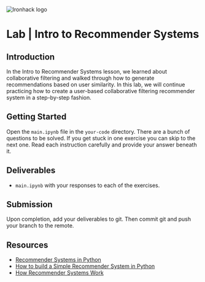 ![Ironhack logo](https://i.imgur.com/1QgrNNw.png)

# Lab | Intro to Recommender Systems

## Introduction

In the Intro to Recommender Systems lesson, we learned about collaborative filtering and walked through how to generate recommendations based on user similarity. In this lab, we will continue practicing how to create a user-based collaborative filtering recommender system in a step-by-step fashion.

## Getting Started

Open the `main.ipynb` file in the `your-code` directory. There are a bunch of questions to be solved. If you get stuck in one exercise you can skip to the next one. Read each instruction carefully and provide your answer beneath it.

## Deliverables

- `main.ipynb` with your responses to each of the exercises.

## Submission

Upon completion, add your deliverables to git. Then commit git and push your branch to the remote.

## Resources

- [Recommender Systems in Python](https://www.datacamp.com/community/tutorials/recommender-systems-python)
- [How to build a Simple Recommender System in Python](https://towardsdatascience.com/how-to-build-a-simple-recommender-system-in-python-375093c3fb7d)
- [How Recommender Systems Work](https://medium.com/coinmonks/how-recommender-systems-works-python-code-850a770a656b)

